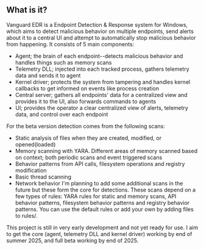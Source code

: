 ## What is it?
Vanguard EDR is a Endpoint Detection & Response system for Windows, which aims to detect malicious behavior on multiple endpoints, send alerts about it to a central UI and attempt to automatically stop malicious behavior from happening.
It consists of 5 main components:
- Agent; the brain of each endpoint--detects malicious behavior and handles things such as memory scans
- Telemetry DLL; injected into each tracked process, gathers telemetry data and sends it to agent
- Kernel driver; protects the system from tampering and handles kernel callbacks to get informed on events like process creation
- Central server; gathers all endpoints' data for a centralized view and provides it to the UI, also forwards commands to agents
- UI; provides the operator a clear centralized view of alerts, telemetry data, and control over each endpoint

For the beta version detection comes from the following scans:
- Static analysis of files when they are created, modified, or opened(loaded)
- Memory scanning with YARA. Different areas of memory scanned based on context; both periodic scans and event triggered scans
- Behavior patterns from API calls, filesystem operations and registry modification
- Basic thread scanning
- Network behavior
I'm planning to add some additional scans in the future but these form the core for detections.
These scans depend on a few types of rules: YARA rules for static and memory scans, API behavior patterns, filesystem behavior patterns and registry behavior patterns. You can use the default rules or add your own by adding files to rules/.

This project is still in very early development and not yet ready for use. I aim to get the core (agent, telemetry DLL and kernel driver) working by end of summer 2025, and full beta working by end of 2025.
